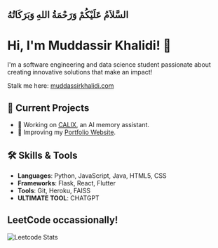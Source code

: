 ## السَّلاَمُ عَلَيْكُمْ وَرَحْمَةُ اللهِ وَبَرَكَاتُهُ 
# Hi, I'm Muddassir Khalidi! 👋
I'm a software engineering and data science student passionate about creating innovative solutions that make an impact!

Stalk me here: [muddassirkhalidi.com](https://muddassirkhalidi.com)

## 🚀 Current Projects

- 🌱 Working on [CALIX](https://github.com/MuddassirKhalidi/C.A.L.I.X.git), an AI memory assistant.
- 🔧 Improving my [Portfolio Website](https://muddassirkhalidi.com).

## 🛠️ Skills & Tools

- **Languages**: Python, JavaScript, Java, HTML5, CSS
- **Frameworks**: Flask, React, Flutter
- **Tools**: Git, Heroku, FAISS
- **ULTIMATE TOOL**: CHATGPT

## LeetCode occassionally!
![Leetcode Stats](https://leetcard.jacoblin.cool/MuddassirKhalidi?theme=dark)



